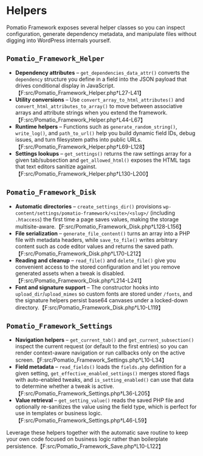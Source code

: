 # Helpers

Pomatio Framework exposes several helper classes so you can inspect configuration, generate dependency metadata, and manipulate files without digging into WordPress internals yourself.

## `Pomatio_Framework_Helper`

* **Dependency attributes** – `get_dependencies_data_attr()` converts the `dependency` structure you define in a field into the JSON payload that drives conditional display in JavaScript.【F:src/Pomatio_Framework_Helper.php†L27-L41】
* **Utility conversions** – Use `convert_array_to_html_attributes()` and `convert_html_attributes_to_array()` to move between associative arrays and attribute strings when you extend the framework.【F:src/Pomatio_Framework_Helper.php†L44-L67】
* **Runtime helpers** – Functions such as `generate_random_string()`, `write_log()`, and `path_to_url()` help you build dynamic field IDs, debug issues, and turn filesystem paths into public URLs.【F:src/Pomatio_Framework_Helper.php†L69-L128】
* **Settings lookups** – `get_settings()` returns the raw settings array for a given tab/subsection and `get_allowed_html()` exposes the HTML tags that text editors sanitize against.【F:src/Pomatio_Framework_Helper.php†L130-L200】

## `Pomatio_Framework_Disk`

* **Automatic directories** – `create_settings_dir()` provisions `wp-content/settings/pomatio-framework/<site>/<slug>/` (including `.htaccess`) the first time a page saves values, making the storage multisite-aware.【F:src/Pomatio_Framework_Disk.php†L128-L156】
* **File serialization** – `generate_file_content()` turns an array into a PHP file with metadata headers, while `save_to_file()` writes arbitrary content such as code editor values and returns the saved path.【F:src/Pomatio_Framework_Disk.php†L170-L212】
* **Reading and cleanup** – `read_file()` and `delete_file()` give you convenient access to the stored configuration and let you remove generated assets when a tweak is disabled.【F:src/Pomatio_Framework_Disk.php†L214-L241】
* **Font and signature support** – The constructor hooks into `upload_dir`/`upload_mimes` so custom fonts are stored under `/fonts`, and the signature helpers persist base64 canvases under a locked-down directory.【F:src/Pomatio_Framework_Disk.php†L10-L119】

## `Pomatio_Framework_Settings`

* **Navigation helpers** – `get_current_tab()` and `get_current_subsection()` inspect the current request (or default to the first entries) so you can render context-aware navigation or run callbacks only on the active screen.【F:src/Pomatio_Framework_Settings.php†L10-L34】
* **Field metadata** – `read_fields()` loads the `fields.php` definition for a given setting, `get_effective_enabled_settings()` merges stored flags with auto-enabled tweaks, and `is_setting_enabled()` can use that data to determine whether a tweak is active.【F:src/Pomatio_Framework_Settings.php†L36-L205】
* **Value retrieval** – `get_setting_value()` reads the saved PHP file and optionally re-sanitizes the value using the field type, which is perfect for use in templates or business logic.【F:src/Pomatio_Framework_Settings.php†L46-L59】

Leverage these helpers together with the automatic save routine to keep your own code focused on business logic rather than boilerplate persistence.【F:src/Pomatio_Framework_Save.php†L10-L122】
